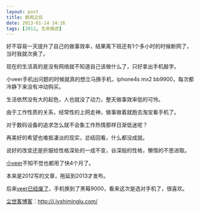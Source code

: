 ```yaml
---
layout: post
title: 断网之后
date: 2013-01-14 14:16
tags: [2012, 生命痕迹]
---
```

好不容易一天提升了自己的做事效率，结果离下班还有1个多小时的时候断网了，当时我就次奥了。

现在的生活真的是没有网络就不知道自己该做什么了，只好拿出手机敲字。

小veer手机出问题的时候就真的想立马换手机，iphone4s mx2 bb9900，每次都冷静下来没有冲动购买。

生活依然没有大的起色，人也就没了动力，整天做事效率低的可怜。

由于工作性质的关系，经常性的上网走神，做事做着就跑去淘宝看手机了。

对于数码设备的追求怎么就不会象工作热情那样日渐低迷呢？

再美好的希望也难抵凄淡的现实，总结回看，什么都没成就。

说好的改变还是折服给性格深处的一成不变，谷深般的性格，懒惰的不思进取。

<a href="http://i.lvshiminglu.com/tag/hp-veer">小veer</a>不知不觉也都用了快4个月了。

本来是2012写的文章，拖延到2013才发布。

后来<a href="http://i.lvshiminglu.com/blog/941.html">veer已经废了</a>，手机换到了黑莓9000，看来这次是选对手机了，很喜欢。

<a href="http://i.lvshiminglu.com/">尘世客博客</a>：<a href="http://i.lvshiminglu.com/">http://i.lvshiminglu.com/</a>

